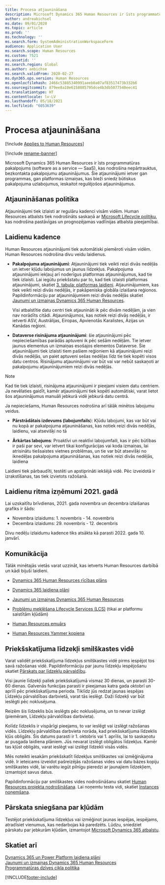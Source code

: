 ```yaml
---
title: Procesa atjaunināšana
description: Microsoft Dynamics 365 Human Resources ir īsts programmatūras pakalpojums (software as a service — SaaS), kas nodrošina nepārtrauktus, bezkontakta pakalpojumu atjauninājumus lietojumprogrammu un platformu izmaiņām.
author: andreabichsel
ms.date: 09/01/2020
ms.topic: article
ms.prod: ''
ms.technology: ''
ms.search.form: SystemAdministrationWorkspaceForm
audience: Application User
ms.search.scope: Human Resources
ms.custom: 7521
ms.assetid: ''
ms.search.region: Global
ms.author: anbichse
ms.search.validFrom: 2020-02-27
ms.dyn365.ops.version: Human Resources
ms.openlocfilehash: 2466c53885340991aeeb0a07af83517473b332b6
ms.sourcegitcommit: 879ee8a10e6158885795dce4b3db5077540eec41
ms.translationtype: HT
ms.contentlocale: lv-LV
ms.lasthandoff: 05/18/2021
ms.locfileid: "6053639"
---
```

# <a name="update-process"></a>Procesa atjaunināšana

[!include [Applies to Human Resources](../includes/applies-to-hr.md)]

[!include [rename-banner](~/includes/cc-data-platform-banner.md)]

Microsoft Dynamics 365 Human Resources ir īsts programmatūras pakalpojums (software as a service — SaaS), kas nodrošina nepārtrauktus, bezkontakta pakalpojumu atjauninājumus. Šie atjauninājumi ietver gan programmas, gan platformas izmaiņas, kas bieži sniedz būtiskus pakalpojuma uzlabojumus, ieskaitot regulējošos atjauninājumus.

## <a name="update-policy"></a>Atjaunināšanas politika

Atjauninājumi tiek izlaisti ar regulāru kadenci visām vidēm. Human Resources atbalsts tiek nodrošināts saskaņā ar [Microsoft Lifecycle politiku](https://support.microsoft.com/hub/4095338/microsoft-lifecycle-policy), kas nodrošina pastāvīgas un prognozējamas vadlīnijas atbalsta pieejamībai.

## <a name="release-cadence"></a>Laidienu kadence 

Human Resources atjauninājumi tiek automātiski piemēroti visām vidēm. Human Resources nodrošina divu veidu laidienus.

- **Pakalpojuma atjauninājumi**: Atjauninājumi tiek veikti reizi divās nedēļās un ietver kļūdu labojumus un jaunus līdzekļus. Pakalpojuma atjauninājumi iekļauj arī noderīgus platformas atjauninājumus, kad tie tiek izlaisti. Lai iegūtu priekšstatu par to, kad tiek izlaisti platformas atjauninājumi, skatiet [3. tabula: platformas laidieni](../fin-ops-core/dev-itpro/migration-upgrade/versions-update-policy.md#table-3-platform-releases). Atjauninājumiem, kas tiek veikti reizi divās nedēļās, ir pakāpeniska globāla izlaišana reģionos. Papildinformāciju par atjauninājumiem reizi divās nedēļās skatiet [Jaunumi un izmaiņas Dynamics 365 Human Resources](hr-admin-whats-new.md).

    Visi atbalstītie datu centri tiek atjaunināti ik pēc divām nedēļām, ja vien nav norādīts citādi. Atjauninājumos, kas notiek reizi divās nedēļās, ir ietverti ASV, Austrālijas, Eiropas, Apvienotās Karalistes, Āzijas un Kanādas reģioni. 

- **Dataverse risinājuma atjauninājumi**: šie atjauninājumi pēc nepieciešamības parādās aptuveni ik pēc sešām nedēļām. Tie ietver jaunus elementus un izmaiņas esošajos elementos Dataverse. Šie atjauninājumi tiek izlaisti tiem pašiem reģioniem kā atjauninājumi reizi divās nedēļās, un paiet aptuveni sešas nedēļas līdz tie tiek kopēti visos datu centros. Risinājumu atjauninājumi var būt vai var nebūt saskaņoti ar pakalpojumu atjauninājumiem reizi divās nedēļās.

> [!NOTE]
> Kad tie tiek izlaisti, risinājuma atjauninājumi ir pieejami visiem datu centriem. Ja nevēlaties gaidīt, kamēr atjauninājumi tiek kopēti automātiski, varat lietot šos atjauninājumus manuāli jebkurā vidē jebkurā datu centrā.

Ja nepieciešams, Human Resources nodrošina arī tālāk minētos labojumu veidus.

- **Pārstrādātais izdevums (labojumfails**): Kļūdu labojumi, kas var būt vai nu kopā ar pakalpojuma atjaunināšanas, kas notiek reizi divās nedēļās, laidienu, vai atsevišķi no tā

- **Ārkārtas labojums**: Proaktīvi un reaktīvi labojumfaili, kas ir pēc būtības ir paši par sevi, var ietvert tikai konfigurācijas vai koda izmaiņas, lai atrisinātu tiešsaistes vietnes problēmas, un tie var būt atsevišķi no iknedēļas pakalpojuma atjaunināšanas, kas notiek reizi divās nedēļās, laidiena

Laidieni tiek pārbaudīti, testēti un apstiprināti iekšējā vidē. Pēc izveidotā ir izrakstīšanas, tas tiek izvietots ražošanā.

## <a name="release-cadence-exceptions-in-2021"></a>Laidienu ritma izņēmumi 2021. gadā

Lai uzskaitītu brīvdienas, 2021. gada novembra un decembra izlaišanas grafiks ir šāds:

- Novembra izlaidums: 1. novembris - 14. novembris
- Decembra izlaidums: 29. novembris - 12. decembris
 
Divu nedēļu izlaidumu kadence tiks atsākta kā parasti 2022. gada 10. janvārī.

## <a name="communications"></a>Komunikācija

Tālāk minētajās vietās varat uzzināt, kas ietverts Human Resources darbībā un kādi bijuši laidieni.

- [Dynamics 365 Human Resources rīcības plāns](https://dynamics.microsoft.com/roadmap/human-resources/)

- [Dynamics 365 laidiena plāni](/dynamics365/release-plans/)

- [Jaunumi un izmaiņas Dynamics 365 Human Resources](hr-admin-whats-new.md)

- [Problēmu meklēšana Lifecycle Services (LCS)](../fin-ops-core/dev-itpro/lifecycle-services/issue-search-lcs.md) (tikai ar platformu saistītām kļūdām)

- [Human Resources emuārs](https://community.dynamics.com/365/talent/b/dynamics365fortalent)

- [Human Resources Yammer kopiena](https://www.yammer.com/dynamicsaxfeedbackprograms/#/threads/inGroup?type=in_group&feedId=10542230)

## <a name="preview-features-in-a-sandbox-environment"></a>Priekšskatījuma līdzekļi smilškastes vidē

Varat validēt priekšskatījuma līdzekļus smilškastes vidē pirms iespējot tos savā ražošanas vidē. Papildinformāciju par jaunu līdzekļu iespējošanu skatiet [Pārskats par līdzekļu pārvaldību](../fin-ops-core/fin-ops/get-started/feature-management/feature-management-overview.md).

Visi jaunie līdzekļi paliek priekšskatījumā vismaz 30 dienas, un parasti 30-60 dienas. Galvenās funkcijas parasti ir pieejamas katra gada oktobrī un aprīlī pēc priekšskatījuma perioda. Tiklīdz jūs redzat jaunas iespējas Līdzekļu pārvaldības darbvietā, varat tās ieslēgt. Daži līdzekļi var būt ieslēgti pēc noklusējuma.

Reizēm šis līdzeklis būs ieslēgts pēc noklusējuma, un to nevar izslēgt (piemēram, Līdzekļu pārvaldības darbvieta).

Kolīdz līdzeklis ir vispārīgi pieejams, to var ieslēgt vai izslēgt ražošanas vidēs. Līdzekļu pārvaldības darbvieta norāda, kad priekšskatījuma līdzeklis kļūs obligāts. Šis datums parasti ir 1. oktobris vai 1. aprīlis, lai to saskaņotu ar pusgada laidiena plāniem. Jūs nevarat izslēgt obligātos līdzekļus. Kamēr tas kļūst obligāts, varat ieslēgt vai izslēgt līdzekli visās vidēs.

Mēs noteikti iesakām priekšskatīt līdzekļus smilškastes vai izmēģinājuma vidē. Ir ieteicams izveidot pašreizējās ražošanas vides vai datu bāzes kopiju smilškastes vidē, lai varētu iegūt pilnīgu pieredzi ar jaunajiem līdzekļiem, izmantojot savus datus.

Papildinformāciju par smilškastes vides nodrošināšanu skatiet [Human Resources projekta nodrošināšana](hr-admin-setup-provision.md). Lai noņemtu testa vidi, skatiet [Instances noņemšana](hr-admin-setup-remove-instance.md#remove-a-test-drive-environment). 

## <a name="report-bugs"></a>Pārskata sniegšana par kļūdām

Testējot priekšskatījuma līdzekļus vai izmēģinot jaunas iespējas, iespējams, atradīsiet vienumus, kas nedarbojas kā paredzēts. Lūdzu, sniedziet pārskatu par jebkurām kļūdām, izmantojot [Microsoft Dynamics 365 atbalstu](https://dynamics.microsoft.com/support/).

## <a name="see-also"></a>Skatiet arī

[Dynamics 365 un Power Platform laidiena plāni](/dynamics365/release-plans)</br>
[Jaunumi un izmaiņas Dynamics 365 Human Resources](hr-admin-whats-new.md)</br>
[Programmatūras dzīves cikla politika](../fin-ops-core/dev-itpro/migration-upgrade/versions-update-policy.md)



[!INCLUDE[footer-include](../includes/footer-banner.md)]